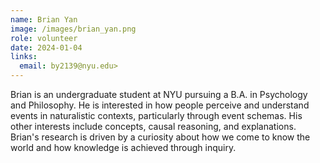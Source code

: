 ```yaml
---
name: Brian Yan
image: /images/brian_yan.png
role: volunteer
date: 2024-01-04
links:
  email: by2139@nyu.edu>
---
```


Brian is an undergraduate student at NYU pursuing a B.A. in Psychology and Philosophy. He is interested in how people perceive and understand events in naturalistic contexts, particularly through event schemas. His other interests include concepts, causal reasoning, and explanations. Brian's research is driven by a curiosity about how we come to know the world and how knowledge is achieved through inquiry.
